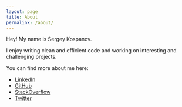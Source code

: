```yaml
---
layout: page
title: About
permalink: /about/
---
```


Hey! My name is Sergey Kospanov.

I enjoy writing clean and efficient code and working on interesting and challenging projects.

You can find more about me here:

* [LinkedIn](https://www.linkedin.com/in/sergey-kospanov-8a65b1a3/)
* [GitHub](https://github.com/crowbarkz)
* [StackOverflow](https://stackoverflow.com/users/2519319/crowbarkz)
* [Twitter](https://twitter.com/crowbartweets)

